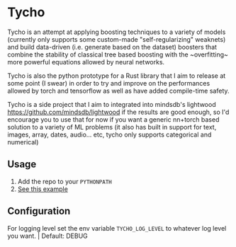 # Tycho

Tycho is an attempt at applying boosting techniques to a variety of models (currently only supports some custom-made "self-regularizing" weaknets) and build data-driven (i.e. generate based on the dataset) boosters that combine the stability of classical tree based boosting with the ~overfitting~ more powerful equations allowed by neural networks.

Tycho is also the python prototype for a Rust library that I aim to release at some point (I swear) in order to try and improve on the performances allowed by torch and tensorflow as well as have added compile-time safety.

Tycho is a side project that I aim to integrated into mindsdb's lightwood https://github.com/mindsdb/lightwood if the results are good enough, so I'd encourage you to use that for now if you want a generic nn+torch based solution to a variety of ML problems (it also has built in support for text, images, array, dates, audio... etc, tycho only supports categorical and numerical)

## Usage

1. Add the repo to your `PYTHONPATH`
2. [See this example](test/func/simple.py)

## Configuration
For logging level set the env variable `TYCHO_LOG_LEVEL` to whatever log level you want. | Default: DEBUG
